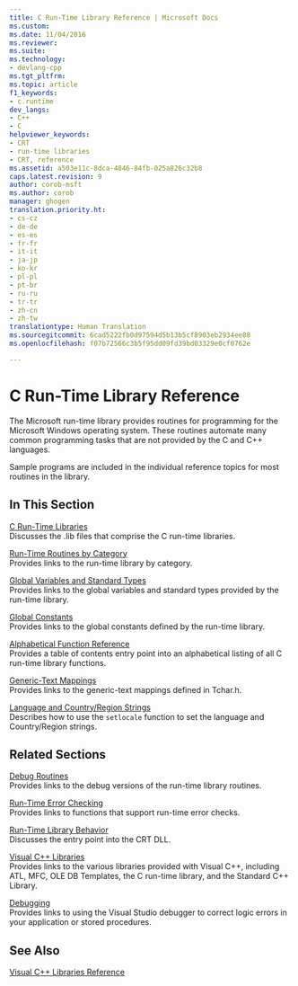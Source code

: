 ```yaml
---
title: C Run-Time Library Reference | Microsoft Docs
ms.custom: 
ms.date: 11/04/2016
ms.reviewer: 
ms.suite: 
ms.technology:
- devlang-cpp
ms.tgt_pltfrm: 
ms.topic: article
f1_keywords:
- c.runtime
dev_langs:
- C++
- C
helpviewer_keywords:
- CRT
- run-time libraries
- CRT, reference
ms.assetid: a503e11c-8dca-4846-84fb-025a826c32b8
caps.latest.revision: 9
author: corob-msft
ms.author: corob
manager: ghogen
translation.priority.ht:
- cs-cz
- de-de
- es-es
- fr-fr
- it-it
- ja-jp
- ko-kr
- pl-pl
- pt-br
- ru-ru
- tr-tr
- zh-cn
- zh-tw
translationtype: Human Translation
ms.sourcegitcommit: 6cad5222fb0d97594d5b13b5cf8903eb2934ee88
ms.openlocfilehash: f07b72566c3b5f95dd09fd39bd03329e0cf0762e

---
```

# C Run-Time Library Reference
The Microsoft run-time library provides routines for programming for the Microsoft Windows operating system. These routines automate many common programming tasks that are not provided by the C and C++ languages.  
  
 Sample programs are included in the individual reference topics for most routines in the library.  
  
## In This Section  
 [C Run-Time Libraries](../c-runtime-library/crt-library-features.md)  
 Discusses the .lib files that comprise the C run-time libraries.  
  
 [Run-Time Routines by Category](../c-runtime-library/run-time-routines-by-category.md)  
 Provides links to the run-time library by category.  
  
 [Global Variables and Standard Types](../c-runtime-library/global-variables-and-standard-types.md)  
 Provides links to the global variables and standard types provided by the run-time library.  
  
 [Global Constants](../c-runtime-library/global-constants.md)  
 Provides links to the global constants defined by the run-time library.  
  
 [Alphabetical Function Reference](../c-runtime-library/reference/crt-alphabetical-function-reference.md)  
 Provides a table of contents entry point into an alphabetical listing of all C run-time library functions.  
  
 [Generic-Text Mappings](../c-runtime-library/generic-text-mappings.md)  
 Provides links to the generic-text mappings defined in Tchar.h.  
  
 [Language and Country/Region Strings](../c-runtime-library/locale-names-languages-and-country-region-strings.md)  
 Describes how to use the `setlocale` function to set the language and Country/Region strings.  
  
## Related Sections  
 [Debug Routines](../c-runtime-library/debug-routines.md)  
 Provides links to the debug versions of the run-time library routines.  
  
 [Run-Time Error Checking](../c-runtime-library/run-time-error-checking.md)  
 Provides links to functions that support run-time error checks.  
  
 [Run-Time Library Behavior](../build/run-time-library-behavior.md)  
 Discusses the entry point into the CRT DLL.  
  
 [Visual C++ Libraries](http://msdn.microsoft.com/en-us/fec23c40-10c0-4857-9cdc-33a3b99b30ae)  
 Provides links to the various libraries provided with Visual C++, including ATL, MFC, OLE DB Templates, the C run-time library, and the Standard C++ Library.  
  
 [Debugging](/visualstudio/debugger/debugging-in-visual-studio)  
 Provides links to using the Visual Studio debugger to correct logic errors in your application or stored procedures.  
  
## See Also  
 [Visual C++ Libraries Reference](http://msdn.microsoft.com/en-us/fec23c40-10c0-4857-9cdc-33a3b99b30ae)


<!--HONumber=Jan17_HO1-->


